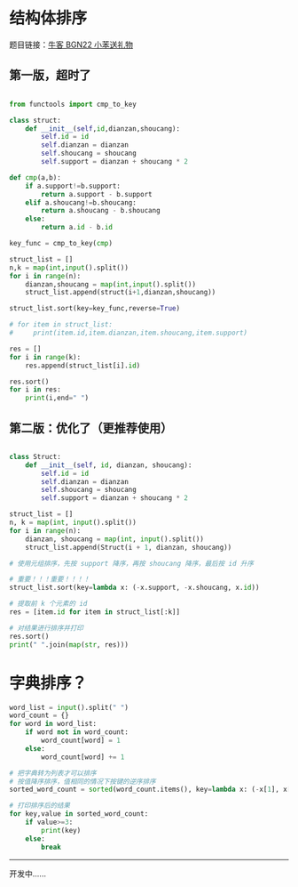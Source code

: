 # 结构体排序
题目链接：[牛客 BGN22 小苯送礼物](https://www.nowcoder.com/practice/466e02d2177845589ab5fa5decc2857f?tpId=385&tags=&title=&difficulty=0&judgeStatus=0&rp=0&sourceUrl=%2Fexam%2Foj%3Fpage%3D1%26tab%3D%25E7%25AE%2597%25E6%25B3%2595%25E7%25AF%2587%26topicId%3D385)
## 第一版，超时了
```python

from functools import cmp_to_key

class struct:
    def __init__(self,id,dianzan,shoucang):
        self.id = id
        self.dianzan = dianzan
        self.shoucang = shoucang
        self.support = dianzan + shoucang * 2

def cmp(a,b):
    if a.support!=b.support:
        return a.support - b.support
    elif a.shoucang!=b.shoucang:
        return a.shoucang - b.shoucang
    else:
        return a.id - b.id

key_func = cmp_to_key(cmp)

struct_list = []
n,k = map(int,input().split())
for i in range(n):
    dianzan,shoucang = map(int,input().split())
    struct_list.append(struct(i+1,dianzan,shoucang))

struct_list.sort(key=key_func,reverse=True)

# for item in struct_list:
#     print(item.id,item.dianzan,item.shoucang,item.support)

res = []
for i in range(k):
    res.append(struct_list[i].id)

res.sort()
for i in res:
    print(i,end=" ")
```
## 第二版：优化了（更推荐使用）
```python

class Struct:
    def __init__(self, id, dianzan, shoucang):
        self.id = id
        self.dianzan = dianzan
        self.shoucang = shoucang
        self.support = dianzan + shoucang * 2

struct_list = []
n, k = map(int, input().split())
for i in range(n):
    dianzan, shoucang = map(int, input().split())
    struct_list.append(Struct(i + 1, dianzan, shoucang))

# 使用元组排序，先按 support 降序，再按 shoucang 降序，最后按 id 升序

# 重要！！！重要！！！！
struct_list.sort(key=lambda x: (-x.support, -x.shoucang, x.id))

# 提取前 k 个元素的 id
res = [item.id for item in struct_list[:k]]

# 对结果进行排序并打印
res.sort()
print(" ".join(map(str, res)))
```

# 字典排序？
```python
word_list = input().split(" ")
word_count = {}
for word in word_list:
    if word not in word_count:
        word_count[word] = 1
    else:
        word_count[word] += 1

# 把字典转为列表才可以排序
# 按值降序排序，值相同的情况下按键的逆序排序
sorted_word_count = sorted(word_count.items(), key=lambda x: (-x[1], x[0]), reverse=False)

# 打印排序后的结果
for key,value in sorted_word_count:
    if value>=3:
        print(key)
    else:
        break
```
---
开发中......